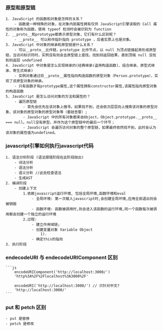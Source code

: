 ### 原型和原型链
    1. JavaScript 的函数和对象是怎样的关系？
        - 函数是一种特殊的对象，在对象内部属性拥有仅供 JavaScript引擎读取的 Call 属性的对象称为函数，使用 typeof 检测时会被识别为 function
    2. __proto__和prototype都表示原型对象，它们有什么区别呢？
        - __proto__ 可以称作指针指向 prototype ，后者实质上也是对象。
    3. JavaScript 中对象的继承和原型链是什么关系？
        - 可以__proto__比作链，prototype 比作节点，以 null 为顶点链接起来形成原型链，当访问标识符时，实例没有则会去原型链上查找，找到则返回结果，直到顶端 null 没找到则返回 undefined
    4. JavaScript 中对象是怎么实现继承的(经典继承(盗用构造函数)、组合继承、原型式继承、寄生式继承)
        - 实例对象通过将__proto__属性指向构造函数的原型对象（Person.prototype），实现了该原型对象的继承。
        - 只有函数才有prototype属性,这个属性拥有constructor属性,该属性指向原型对象的构造函数
    5. JavaScript 是怎么访问对象的方法和属性的？
        - 遍历原型链
            - 首先会优先在该对象上搜寻。如果找不到，还会依次层层向上搜索该对象的原型对象、该对象的原型对象的原型对象等（套娃告警）;
            - JavaScript 中的所有对象都来自Object，Object.prototype.__proto__ === null。null没有原型，并作为这个原型链中的最后一个环节；
            - JavaScript 会遍历访问对象的整个原型链，如果最终依然找不到，此时会认为该对象的属性值为undefined。


### javascript引擎如何执行javascript代码
    1. 语法分析阶段 (语法报错阶段在此阶段抛出)
        - 词法分析
        - 语法分析
        - 语义分析 //此处检查语法
        - 生成AST       
    2. 编译阶段
        - 创建上下文
            1.依赖javascript运行环境, 包括全局环境,函数环境和eval
                - 全局环境: 第一次载入javascript时,会创建全局环境,应用全部退出则会被销毁
                - 函数环境: 函数被调用时,则会进入该函数的运行环境,同一个函数每次被调用都会创建一个独立的运行环境
            2.过程:
                - 建立作用域链;
                - 创建变量对象 Variable Object
                    1). 
                - 确定this的指向
    3. 执行阶段

### endecodeURI 与 endecodeURIComponent 区别
    ```js
        encodeURIComponent('http://localhost:3000/')
        'http%3A%2F%2Flocalhost%3A3000%2F'

        encodeURI('http://localhost:3000/') // 只针对中文?
        'http://localhost:3000/'
    ```
### put 和 petch 区别
    - put 是替换
    - petch 是修改